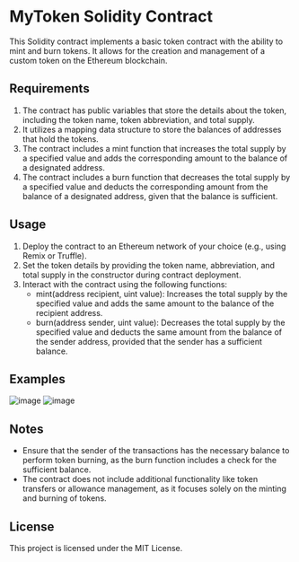 # MyToken Solidity Contract
This Solidity contract implements a basic token contract with the ability to mint and burn tokens. It allows for the creation and management of a custom token on the Ethereum blockchain.
## Requirements
1. The contract has public variables that store the details about the token, including the token name, token abbreviation, and total supply.
2. It utilizes a mapping data structure to store the balances of addresses that hold the tokens.
3. The contract includes a mint function that increases the total supply by a specified value and adds the corresponding amount to the balance of a designated address.
4. The contract includes a burn function that decreases the total supply by a specified value and deducts the corresponding amount from the balance of a designated address, given that the balance is sufficient.

## Usage
1. Deploy the contract to an Ethereum network of your choice (e.g., using Remix or Truffle).
2. Set the token details by providing the token name, abbreviation, and total supply in the constructor during contract deployment.
3. Interact with the contract using the following functions:
   * mint(address recipient, uint value): Increases the total supply by the specified value and adds the same amount to the balance of the recipient address.
   * burn(address sender, uint value): Decreases the total supply by the specified value and deducts the same amount from the balance of the sender address, provided that the sender has a sufficient balance.

## Examples
![image](https://github.com/Nitin-Jangir/ETH-PROOF-Beginner-Project/assets/137036246/b7813b9f-36a8-4991-8a83-199c3fbba156)
![image](https://github.com/Nitin-Jangir/ETH-PROOF-Beginner-Project/assets/137036246/2032e9c3-b2c7-41be-9ae1-c61bdd2f70e4)

## Notes
* Ensure that the sender of the transactions has the necessary balance to perform token burning, as the burn function includes a check for the sufficient balance.
* The contract does not include additional functionality like token transfers or allowance management, as it focuses solely on the minting and burning of tokens.

## License
This project is licensed under the MIT License.
